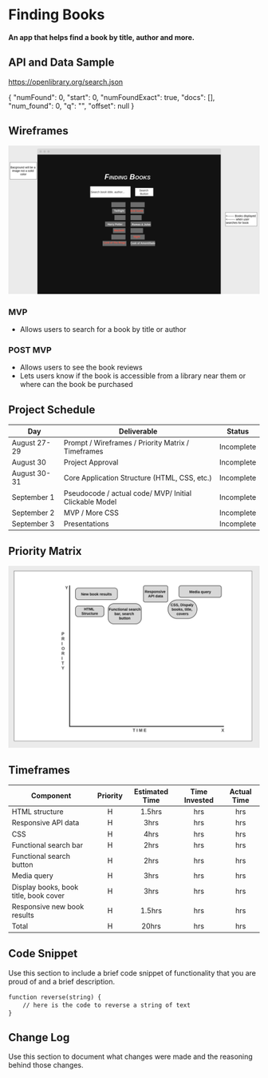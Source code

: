 # Finding Books

#### An app that helps find a book by title, author and more.

## API and Data Sample

https://openlibrary.org/search.json

{
"numFound": 0,
"start": 0,
"numFoundExact": true,
"docs": [],
"num_found": 0,
"q": "",
"offset": null
}

## Wireframes

![](images/Screen%20Shot%202021-08-28%20at%206.50.29%20PM.png)

### MVP

- Allows users to search for a book by title or author

### POST MVP

- Allows users to see the book reviews
- Lets users know if the book is accessible from a library near them or where can the book be purchased

## Project Schedule

| Day          | Deliverable                                            | Status     |
| ------------ | ------------------------------------------------------ | ---------- |
| August 27-29 | Prompt / Wireframes / Priority Matrix / Timeframes     | Incomplete |
| August 30    | Project Approval                                       | Incomplete |
| August 30-31 | Core Application Structure (HTML, CSS, etc.)           | Incomplete |
| September 1  | Pseudocode / actual code/ MVP/ Initial Clickable Model | Incomplete |
| September 2  | MVP / More CSS                                         | Incomplete |
| September 3  | Presentations                                          | Incomplete |

## Priority Matrix

![](images/Screen%20Shot%202021-08-29%20at%208.03.41%20PM.png)

## Timeframes

| Component                             | Priority | Estimated Time | Time Invested | Actual Time |
| ------------------------------------- | :------: | :------------: | :-----------: | :---------: |
| HTML structure                        |    H     |     1.5hrs     |      hrs      |     hrs     |
| Responsive API data                   |    H     |      3hrs      |      hrs      |     hrs     |
| CSS                                   |    H     |      4hrs      |      hrs      |     hrs     |
| Functional search bar                 |    H     |      2hrs      |      hrs      |     hrs     |
| Functional search button              |    H     |      2hrs      |      hrs      |     hrs     |
| Media query                           |    H     |      3hrs      |      hrs      |     hrs     |
| Display books, book title, book cover |    H     |      3hrs      |      hrs      |     hrs     |
| Responsive new book results           |    H     |     1.5hrs     |      hrs      |     hrs     |
| Total                                 |    H     |     20hrs      |      hrs      |     hrs     |

## Code Snippet

Use this section to include a brief code snippet of functionality that you are proud of and a brief description.

```
function reverse(string) {
	// here is the code to reverse a string of text
}
```

## Change Log

Use this section to document what changes were made and the reasoning behind those changes.
